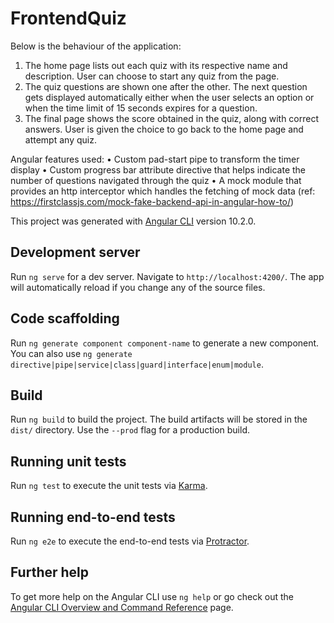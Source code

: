 # FrontendQuiz

Below is the behaviour of the application:
1.	The home page lists out each quiz with its respective name and description. User can choose to start any quiz from the page.
2.	The quiz questions are shown one after the other. The next question gets displayed automatically either when the user selects an option or when the time limit of 15 seconds expires for a question.
3.	The final page shows the score obtained in the quiz, along with correct answers. User is given the choice to go back to the home page and attempt any quiz.

Angular features used:
•	Custom pad-start pipe to transform the timer display
•	Custom progress bar attribute directive that helps indicate the number of questions navigated through the quiz
•	A mock module that provides an http interceptor which handles the fetching of mock data (ref: https://firstclassjs.com/mock-fake-backend-api-in-angular-how-to/)

This project was generated with [Angular CLI](https://github.com/angular/angular-cli) version 10.2.0.

## Development server

Run `ng serve` for a dev server. Navigate to `http://localhost:4200/`. The app will automatically reload if you change any of the source files.

## Code scaffolding

Run `ng generate component component-name` to generate a new component. You can also use `ng generate directive|pipe|service|class|guard|interface|enum|module`.

## Build

Run `ng build` to build the project. The build artifacts will be stored in the `dist/` directory. Use the `--prod` flag for a production build.

## Running unit tests

Run `ng test` to execute the unit tests via [Karma](https://karma-runner.github.io).

## Running end-to-end tests

Run `ng e2e` to execute the end-to-end tests via [Protractor](http://www.protractortest.org/).

## Further help

To get more help on the Angular CLI use `ng help` or go check out the [Angular CLI Overview and Command Reference](https://angular.io/cli) page.
